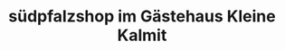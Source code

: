 ---
title: "südpfalzshop im Gästehaus Kleine Kalmit"
url: /landau-in-der-pfalz/suedpfalzshop-im-gaestehaus-kleine-kalmit/
shop: Wein
---